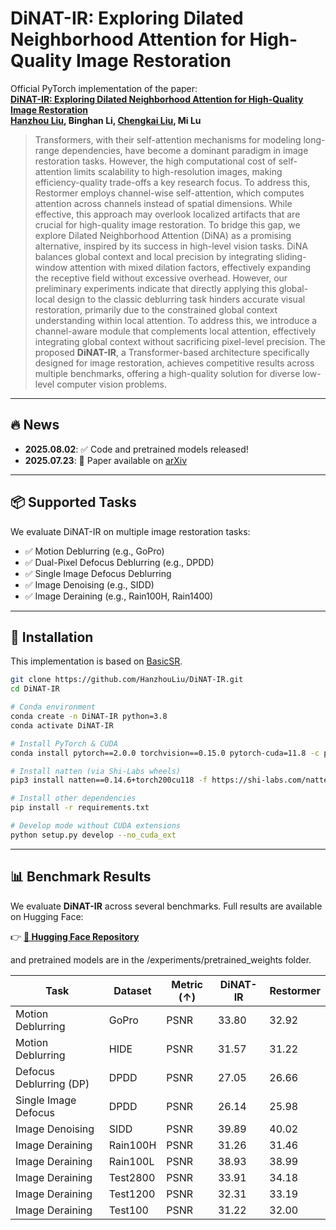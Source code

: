 # DiNAT-IR: Exploring Dilated Neighborhood Attention for High-Quality Image Restoration

Official PyTorch implementation of the paper:  
**[DiNAT-IR: Exploring Dilated Neighborhood Attention for High-Quality Image Restoration](https://arxiv.org/abs/2507.17892)**  
**[Hanzhou Liu](https://hanzhouliu.github.io/), Binghan Li, [Chengkai Liu](https://chengkai-liu.github.io/), Mi Lu**

> Transformers, with their self-attention mechanisms for modeling long-range dependencies, have become a dominant paradigm in image restoration tasks. However, the high computational cost of self-attention limits scalability to high-resolution images, making efficiency-quality trade-offs a key research focus. To address this, Restormer employs channel-wise self-attention, which computes attention across channels instead of spatial dimensions. While effective, this approach may overlook localized artifacts that are crucial for high-quality image restoration. To bridge this gap, we explore Dilated Neighborhood Attention (DiNA) as a promising alternative, inspired by its success in high-level vision tasks. DiNA balances global context and local precision by integrating sliding-window attention with mixed dilation factors, effectively expanding the receptive field without excessive overhead. However, our preliminary experiments indicate that directly applying this global-local design to the classic deblurring task hinders accurate visual restoration, primarily due to the constrained global context understanding within local attention. To address this, we introduce a channel-aware module that complements local attention, effectively integrating global context without sacrificing pixel-level precision. The proposed **DiNAT-IR**, a Transformer-based architecture specifically designed for image restoration, achieves competitive results across multiple benchmarks, offering a high-quality solution for diverse low-level computer vision problems.

---

## 🔥 News

- **2025.08.02**: ✅ Code and pretrained models released!
- **2025.07.23**: 📄 Paper available on [arXiv](https://arxiv.org/abs/2507.17892)

---

## 📦 Supported Tasks

We evaluate DiNAT-IR on multiple image restoration tasks:

- ✅ Motion Deblurring (e.g., GoPro)
- ✅ Dual-Pixel Defocus Deblurring (e.g., DPDD)
- ✅ Single Image Defocus Deblurring
- ✅ Image Denoising (e.g., SIDD)
- ✅ Image Deraining (e.g., Rain100H, Rain1400)

---

## 🧱 Installation

This implementation is based on [BasicSR](https://github.com/xinntao/BasicSR).

```bash
git clone https://github.com/HanzhouLiu/DiNAT-IR.git
cd DiNAT-IR

# Conda environment
conda create -n DiNAT-IR python=3.8
conda activate DiNAT-IR

# Install PyTorch & CUDA
conda install pytorch==2.0.0 torchvision==0.15.0 pytorch-cuda=11.8 -c pytorch -c nvidia

# Install natten (via Shi-Labs wheels)
pip3 install natten==0.14.6+torch200cu118 -f https://shi-labs.com/natten/wheels

# Install other dependencies
pip install -r requirements.txt

# Develop mode without CUDA extensions
python setup.py develop --no_cuda_ext
```
---

## 📊 Benchmark Results

We evaluate **DiNAT-IR** across several benchmarks. Full results are available on Hugging Face:

👉 **[📁 Hugging Face Repository](https://huggingface.co/datasets/HanzhouLiu/DiNAT-IR)**

and pretrained models are in the /experiments/pretrained_weights folder.

| Task                        | Dataset     | Metric (↑) | DiNAT-IR | Restormer |
|-----------------------------|-------------|------------|----------|------------|
| Motion Deblurring           | GoPro       | PSNR       | 33.80    | 32.92      |
| Motion Deblurring           | HIDE        | PSNR       | 31.57    | 31.22      |
| Defocus Deblurring (DP)     | DPDD        | PSNR       | 27.05    | 26.66      |
| Single Image Defocus        | DPDD        | PSNR       | 26.14    | 25.98      |
| Image Denoising             | SIDD        | PSNR       | 39.89    | 40.02      |
| Image Deraining             | Rain100H    | PSNR       | 31.26    | 31.46      |
| Image Deraining             | Rain100L    | PSNR       | 38.93    | 38.99      |
| Image Deraining             | Test2800    | PSNR       | 33.91    | 34.18      |
| Image Deraining             | Test1200    | PSNR       | 32.31    | 33.19      |
| Image Deraining             | Test100     | PSNR       | 31.22    | 32.00      |
